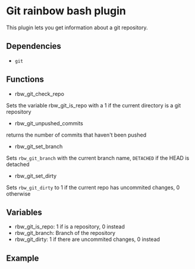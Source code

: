 Git rainbow bash plugin
=================================

This plugin lets you get information about a git repository.

Dependencies
-----------

* `git`

Functions
---------

* rbw_git_check_repo

Sets the variable rbw_git_is_repo with a 1 if the current directory is a git
repository

* rbw_git_unpushed_commits

returns the number of commits that haven't been pushed

* rbw_git_set_branch

Sets `rbw_git_branch` with the current branch name, `DETACHED` if the HEAD
is detached

* rbw_git_set_dirty

Sets `rbw_git_dirty` to 1 if the current repo has uncommited changes, 0 otherwise

Variables
---------

* rbw_git_is_repo: 1 if is a repository, 0 instead
* rbw_git_branch: Branch of the repository
* rbw_git_dirty: 1 if there are uncommited changes, 0 instead

Example
-------
